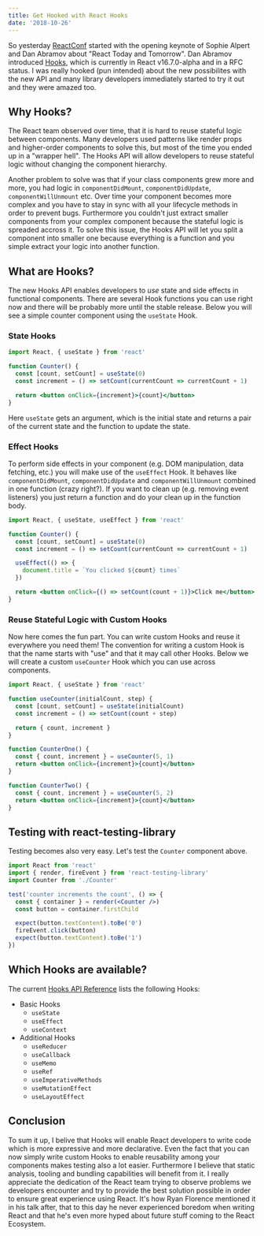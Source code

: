 ```yaml
---
title: Get Hooked with React Hooks
date: '2018-10-26'
---
```


So yesterday [ReactConf](https://conf.reactjs.org/) started with the opening keynote of Sophie Alpert and Dan Abramov about "React Today and Tomorrow".
Dan Abramov introduced [Hooks](https://reactjs.org/docs/hooks-intro.html), which is currently in React v16.7.0-alpha and in a RFC status. I was really hooked (pun intended) about the new possibilites with the new API and many library developers immediately started to try it out and they were amazed too.

## Why Hooks?

The React team observed over time, that it is hard to reuse stateful logic between components. Many developers used patterns like render props and higher-order components to solve this, but most of the time you ended up in a "wrapper hell". The Hooks API will allow developers to reuse stateful logic without changing the component hierarchy.

Another problem to solve was that if your class components grew more and more, you had logic in `componentDidMount`, `componentDidUpdate`, `componentWillUnmount` etc. Over time your component becomes more complex and you have to stay in sync with all your lifecycle methods in order to prevent bugs. Furthermore you couldn't just extract smaller components from your complex component because the stateful logic is spreaded accross it. To solve this issue, the Hooks API will let you split a component into smaller one because everything is a function and you simple extract your logic into another function.

## What are Hooks?

The new Hooks API enables developers to _use_ state and side effects in functional components. There are several Hook functions you can use right now and there will be probably more until the stable release. Below you will see a simple counter component using the `useState` Hook.

### State Hooks

```jsx
import React, { useState } from 'react'

function Counter() {
  const [count, setCount] = useState(0)
  const increment = () => setCount(currentCount => currentCount + 1)

  return <button onClick={increment}>{count}</button>
}
```

Here `useState` gets an argument, which is the initial state and returns a pair of the current state and the function to update the state.

### Effect Hooks

To perform side effects in your component (e.g. DOM manipulation, data fetching, etc.) you will make use of the `useEffect` Hook.
It behaves like `componentDidMount`, `componentDidUpdate` and `componentWillUnmount` combined in one function (crazy right?). If you want to clean up (e.g. removing event listeners) you just return a function and do your clean up in the function body.

```jsx
import React, { useState, useEffect } from 'react'

function Counter() {
  const [count, setCount] = useState(0)
  const increment = () => setCount(currentCount => currentCount + 1)

  useEffect(() => {
    document.title = `You clicked ${count} times`
  })

  return <button onClick={() => setCount(count + 1)}>Click me</button>
}
```

### Reuse Stateful Logic with Custom Hooks

Now here comes the fun part. You can write custom Hooks and reuse it everywhere you need them! The convention for writing a custom Hook is that the name starts with "use" and that it may call other Hooks. Below we will create a custom `useCounter` Hook which you can use across components.

```jsx
import React, { useState } from 'react'

function useCounter(initialCount, step) {
  const [count, setCount] = useState(initialCount)
  const increment = () => setCount(count + step)

  return { count, increment }
}

function CounterOne() {
  const { count, increment } = useCounter(5, 1)
  return <button onClick={increment}>{count}</button>
}

function CounterTwo() {
  const { count, increment } = useCounter(5, 2)
  return <button onClick={increment}>{count}</button>
}
```

## Testing with react-testing-library

Testing becomes also very easy. Let's test the `Counter` component above.

```jsx
import React from 'react'
import { render, fireEvent } from 'react-testing-library'
import Counter from './Counter'

test('counter increments the count', () => {
  const { container } = render(<Counter />)
  const button = container.firstChild

  expect(button.textContent).toBe('0')
  fireEvent.click(button)
  expect(button.textContent).toBe('1')
})
```

## Which Hooks are available?

The current [Hooks API Reference](https://reactjs.org/docs/hooks-reference.html) lists the following Hooks:

- Basic Hooks
  - `useState`
  - `useEffect`
  - `useContext`
- Additional Hooks
  - `useReducer`
  - `useCallback`
  - `useMemo`
  - `useRef`
  - `useImperativeMethods`
  - `useMutationEffect`
  - `useLayoutEffect`

## Conclusion

To sum it up, I belive that Hooks will enable React developers to write code which is more expressive and more declarative. Even the fact that you can now simply write custom Hooks to enable reusability among your components makes testing also a lot easier. Furthermore I believe that static analysis, tooling and bundling capabilities will benefit from it. I really appreciate the dedication of the React team trying to observe problems we developers encounter and try to provide the best solution possible in order to ensure great experience using React. It's how Ryan Florence mentioned it in his talk after, that to this day he never experienced boredom when writing React and that he's even more hyped about future stuff coming to the React Ecosystem.
